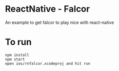 # ReactNative - Falcor
An example to get falcor to play nice with react-native

# To run
```
npm install
npm start
open ios/rnfalcor.xcodeproj and hit run
```
